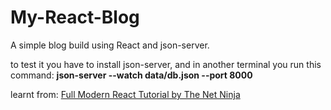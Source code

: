# My-React-Blog
A simple blog build using React and json-server. 

to test it you have to install json-server,
and in another terminal you run this command: 
**json-server --watch data/db.json --port 8000**

learnt from: [Full Modern React Tutorial by The Net Ninja](https://www.youtube.com/playlist?list=PL4cUxeGkcC9gZD-Tvwfod2gaISzfRiP9d)
